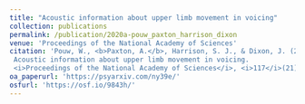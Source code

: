 ```yaml
---
title: "Acoustic information about upper limb movement in voicing"
collection: publications
permalink: /publication/2020a-pouw_paxton_harrison_dixon
venue: 'Proceedings of the National Academy of Sciences'
citation: 'Pouw, W., <b>Paxton, A.</b>, Harrison, S. J., & Dixon, J. (2020a).
 Acoustic information about upper limb movement in voicing.
 <i>Proceedings of the National Academy of Sciences</i>, <i>117</i>(21), 11364-11367. doi: 10.1073/pnas.2004163117.'
oa_paperurl: 'https://psyarxiv.com/ny39e/'
osfurl: 'https://osf.io/9843h/'
---
```

